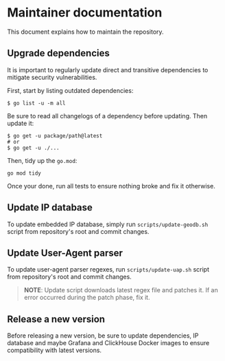 # Maintainer documentation

This document explains how to maintain the repository.

## Upgrade dependencies

It is important to regularly update direct and transitive dependencies to
mitigate security vulnerabilities.

First, start by listing outdated dependencies:

```shell
$ go list -u -m all
```

Be sure to read all changelogs of a dependency before updating. Then update it:

```shell
$ go get -u package/path@latest
# or
$ go get -u ./...
```

Then, tidy up the `go.mod`:

```shell
go mod tidy
```

Once your done, run all tests to ensure nothing broke and fix it otherwise.

## Update IP database

To update embedded IP database, simply run `scripts/update-geodb.sh` script from
repository's root and commit changes.

## Update User-Agent parser

To update user-agent parser regexes, run `scripts/update-uap.sh` script from
repository's root and commit changes.

> **NOTE**: Update script downloads latest regex file and patches it. If an error
occurred during the patch phase, fix it.

## Release a new version

Before releasing a new version, be sure to update dependencies, IP database
and maybe Grafana and ClickHouse Docker images to ensure compatibility with
latest versions.

